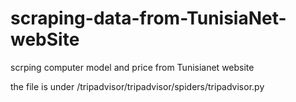 # scraping-data-from-TunisiaNet-webSite
scrping computer model and price from Tunisianet website

the file is under /tripadvisor/tripadvisor/spiders/tripadvisor.py
